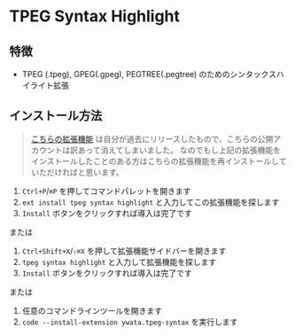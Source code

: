 # TPEG Syntax Highlight

## 特徴

- TPEG (.tpeg), GPEG(.gpeg), PEGTREE(.pegtree) のためのシンタックスハイライト拡張


## インストール方法

> [こちらの拡張機能](https://marketplace.visualstudio.com/items?itemName=Caterpie-poke.tpeg-syntax) は自分が過去にリリースしたもので、こちらの公開アカウントは訳あって消えてしまいました。
> なのでもし上記の拡張機能をインストールしたことのある方はこちらの拡張機能を再インストールしていただければと思います。


1. `Ctrl+P`/`⌘P` を押してコマンドパレットを開きます
2. `ext install tpeg syntax highlight` と入力してこの拡張機能を探します
3. `Install` ボタンをクリックすれば導入は完了です

または

1. `Ctrl+Shift+X`/`⇧⌘X` を押して拡張機能サイドバーを開きます
2. `tpeg syntax highlight` と入力して拡張機能を探します
3. `Install` ボタンをクリックすれば導入は完了です

または

1. 任意のコマンドラインツールを開きます
2. `code --install-extension ywata.tpeg-syntax` を実行します



